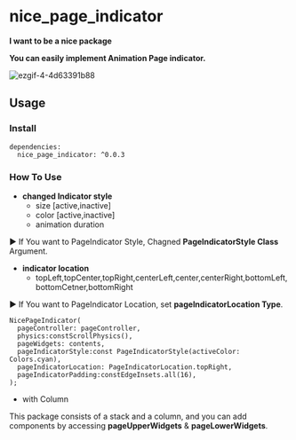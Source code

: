 # nice_page_indicator

**I want to be a nice package**

**You can easily implement Animation Page indicator.**


![ezgif-4-4d63391b88](https://user-images.githubusercontent.com/61003485/178436364-7bc2067e-e791-489b-9262-36056a45be1d.gif)


## Usage

### Install

```
dependencies:
  nice_page_indicator: ^0.0.3
```

### How To Use

- **changed Indicator style**
    - size [active,inactive]
    - color [active,inactive]
    - animation duration

▶️ If You want to PageIndicator Style, Chagned **PageIndicatorStyle Class** Argument.


- **indicator location**
    - topLeft,topCenter,topRight,centerLeft,center,centerRight,bottomLeft,bottomCetner,bottomRight
    

▶️ If You want to PageIndicator Location, set **pageIndicatorLocation Type**.



```
NicePageIndicator(
  pageController: pageController,
  physics:constScrollPhysics(),
  pageWidgets: contents,
  pageIndicatorStyle:const PageIndicatorStyle(activeColor: Colors.cyan),
  pageIndicatorLocation: PageIndicatorLocation.topRight,
  pageIndicatorPadding:constEdgeInsets.all(16),
);
```



- with Column

This package consists of a stack and a column, and you can add components by accessing **pageUpperWidgets** & **pageLowerWidgets**.


